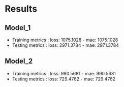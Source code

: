 # Results

## Model_1
* Training metrics : loss: 1075.1028 - mae: 1075.1028
* Testing metrics : loss: 2971.3784 - mae: 2971.3784

## Model_2
* Training metrics : loss: 990.5681 - mae: 990.5681
* Testing metrics : loss: 729.4762 - mae: 729.4762
